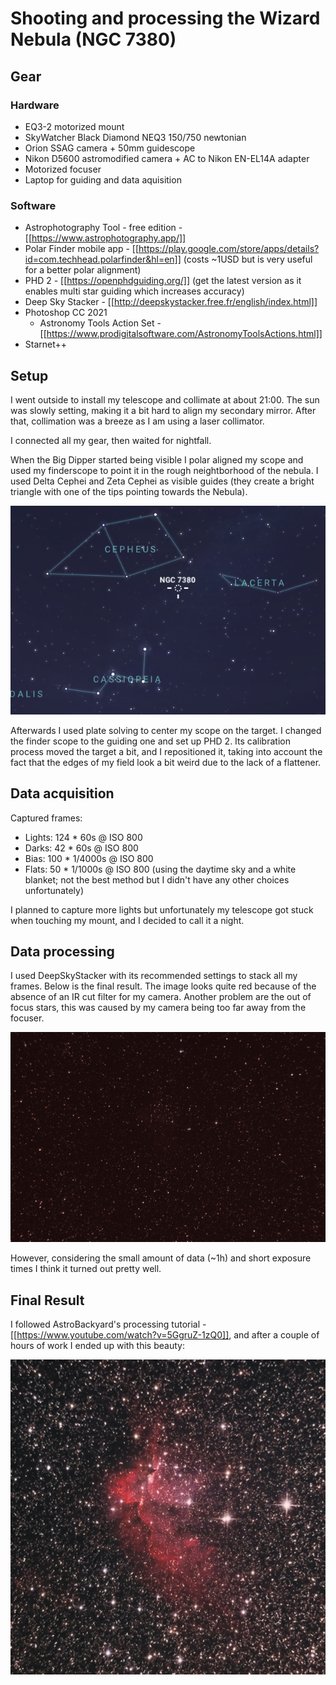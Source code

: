 # Shooting and processing the Wizard Nebula (NGC 7380)

## Gear

### Hardware

 - EQ3-2 motorized mount
 - SkyWatcher Black Diamond NEQ3 150/750 newtonian
 - Orion SSAG camera + 50mm guidescope
 - Nikon D5600 astromodified camera + AC to Nikon EN-EL14A adapter
 - Motorized focuser
 - Laptop for guiding and data aquisition

### Software

 - Astrophotography Tool - free edition - [[https://www.astrophotography.app/]] 
 - Polar Finder mobile app - [[https://play.google.com/store/apps/details?id=com.techhead.polarfinder&hl=en]] (costs ~1USD but is very useful for a better polar alignment)
 - PHD 2 - [[https://openphdguiding.org/]] (get the latest version as it enables multi star guiding which increases accuracy)
 - Deep Sky Stacker - [[http://deepskystacker.free.fr/english/index.html]]
 - Photoshop CC 2021
   - Astronomy Tools Action Set - [[https://www.prodigitalsoftware.com/AstronomyToolsActions.html]]
 - Starnet++ 

## Setup

I went outside to install my telescope and collimate at about 21:00. The sun was slowly setting, making it a bit hard to align my secondary mirror. After that, collimation was a breeze as I am using a laser collimator.

I connected all my gear, then waited for nightfall.

When the Big Dipper started being visible I polar aligned my scope and used my finderscope to point it in the rough neightborhood of the nebula. I used Delta Cephei and Zeta Cephei as visible guides (they create a bright triangle with one of the tips pointing towards the Nebula).

![Nebula location](nebula_location.png)

Afterwards I used plate solving to center my scope on the target. I changed the finder scope to the guiding one and set up PHD 2. Its calibration process moved the target a bit, and I repositioned it, taking into account the fact that the edges of my field look a bit weird due to the lack of a flattener.

## Data acquisition

Captured frames:

 - Lights: 124 * 60s @ ISO 800
 - Darks: 42 * 60s @ ISO 800
 - Bias: 100 * 1/4000s @ ISO 800
 - Flats: 50 * 1/1000s @ ISO 800 (using the daytime sky and a white blanket; not the best method but I didn't have any other choices unfortunately)

I planned to capture more lights but unfortunately my telescope got stuck when touching my mount, and I decided to call it a night.

## Data processing

I used DeepSkyStacker with its recommended settings to stack all my frames. Below is the final result. The image looks quite red because of the absence of an IR cut filter for my camera. Another problem are the out of focus stars, this was caused by my camera being too far away from the focuser. 

![Final stack](FinalNebula.jpg)

However, considering the small amount of data (~1h) and short exposure times I think it turned out pretty well.

## Final Result

I followed AstroBackyard's processing tutorial - [[https://www.youtube.com/watch?v=5GgruZ-1zQ0]], and after a couple of hours of work I ended up with this beauty:

![Final result](DSS_Final.jpg)
